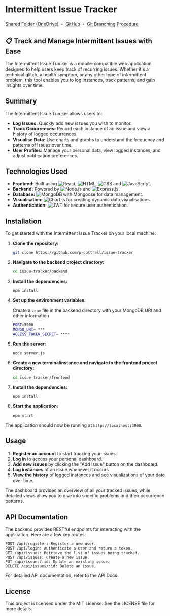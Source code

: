 
# Intermittent Issue Tracker

[Shared Folder (OneDrive)](https://edithcowanuni-my.sharepoint.com/:f:/r/personal/pcottrel_our_ecu_edu_au/Documents/CSG3101%20Applied%20Project?csf=1&web=1&e=3xdVdA) ・ [GitHub](https://github.com/p-cottrell/issue-tracker/) ・ [Git Branching Procedure](https://github.com/p-cottrell/issue-tracker/blob/main/Git%20Branching%20Procedure.md)

## 📋 Track and Manage Intermittent Issues with Ease

The Intermittent Issue Tracker is a mobile-compatible web application designed to help users keep track of recurring issues. Whether it's a technical glitch, a health symptom, or any other type of intermittent problem, this tool enables you to log instances, track patterns, and gain insights over time.


## Summary

The Intermittent Issue Tracker allows users to:

- **Log Issues:** Quickly add new issues you wish to monitor.
- **Track Occurrences:** Record each instance of an issue and view a history of logged occurrences.
- **Visualise Data:** Use charts and graphs to understand the frequency and patterns of issues over time.
- **User Profiles:** Manage your personal data, view logged instances, and adjust notification preferences.

## Technologies Used

- **Frontend:** Built using <img alt="React" src="https://custom-icon-badges.demolab.com/badge/React-025E9F.svg?logo=react&logoColor=white">, <img alt="HTML" src="https://img.shields.io/badge/HTML-E34F26.svg?logo=html5&logoColor=white">, <img alt="CSS" src="https://img.shields.io/badge/CSS-1572B6.svg?logo=css3&logoColor=white"> and <img alt="JavaScript" src="https://img.shields.io/badge/JavaScript-F7DF1E.svg?logo=javascript&logoColor=black">.
- **Backend:** Powered by <img alt="Node.js" src="https://img.shields.io/badge/Node.js-8CC84C.svg?logo=node.js&logoColor=white"> and <img alt="Express.js" src="https://img.shields.io/badge/Express.js-000000.svg?logo=express&logoColor=white">.
- **Database:** <img alt="MongoDB" src="https://img.shields.io/badge/MongoDB-47A248.svg?logo=mongodb&logoColor=white"> with Mongoose for data management.
- **Visualisation:** <img alt="Chart.js" src="https://img.shields.io/badge/Chart.js-F7D03C.svg?logo=chart.js&logoColor=black"> for creating dynamic data visualisations.
- **Authentication**: <img alt="JWT" src="https://img.shields.io/badge/JSON_Web_Tokens-000000.svg?logo=json-web-tokens&logoColor=white"> for secure user authentication.

## Installation

To get started with the Intermittent Issue Tracker on your local machine:

1. **Clone the repository:**

   ```bash
   git clone https://github.com/p-cottrell/issue-tracker
   ```
2. **Navigate to the backend project directory:**

   ```bash
   cd issue-tracker/backend
   ```

3. **Install the dependencies:**

   ```bash
   npm install
   ```

4. **Set up the environment variables:**

   Create a `.env` file in the backend directory with your MongoDB URI and other information
   ```bash
   PORT=5000
   MONGO_URI= ***
   ACCESS_TOKEN_SECRET= ****
   ```

5. **Run the server:**

   ```bash
   node server.js
   ```

6. **Create a new terminalinstance and navigate to the frontend project directory:**

   ```bash
   cd issue-tracker/frontend
   ```

7. **Install the dependencies:**

   ```bash
   npm install
   ```

8. **Start the application:**

   ```bash
   npm start
   ```

The application should now be running at `http://localhost:3000`.

## Usage

1. **Register an account** to start tracking your issues.
2. **Log in** to access your personal dashboard.
3. **Add new issues** by clicking the "Add Issue" button on the dashboard.
4. **Log instances** of an issue whenever it occurs.
5. **View the history** of logged instances and see visualizations of your data over time.

The dashboard provides an overview of all your tracked issues, while detailed views allow you to dive into specific problems and their occurrence patterns.

## API Documentation

The backend provides RESTful endpoints for interacting with the application. Here are a few key routes:

    POST /api/register: Register a new user.
    POST /api/login: Authenticate a user and return a token.
    GET /api/issues: Retrieve the list of issues being tracked.
    POST /api/issues: Create a new issue.
    PUT /api/issues/:id: Update an existing issue.
    DELETE /api/issues/:id: Delete an issue.

For detailed API documentation, refer to the API Docs.

## License

This project is licensed under the MIT License. See the LICENSE file for more details.
